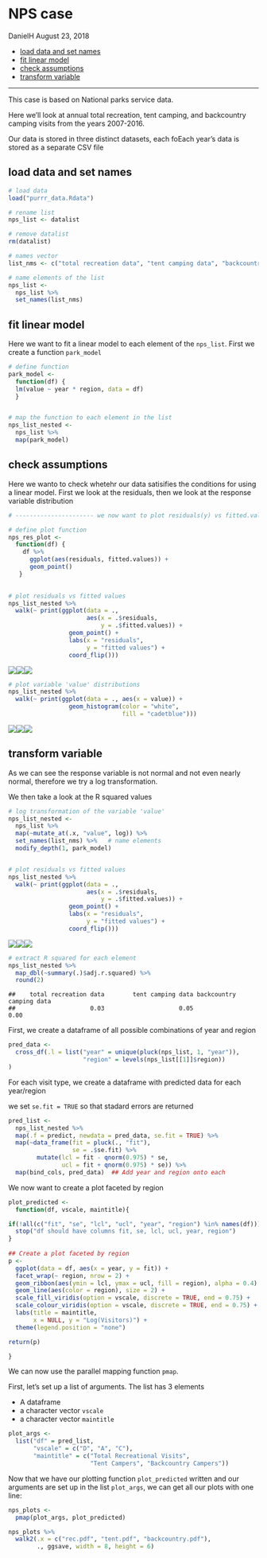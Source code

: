 NPS case
================
DanielH
August 23, 2018

-   [load data and set names](#load-data-and-set-names)
-   [fit linear model](#fit-linear-model)
-   [check assumptions](#check-assumptions)
-   [transform variable](#transform-variable)

------------------------------------------------------------------------

This case is based on National parks service data.

Here we’ll look at annual total recreation, tent camping, and backcountry camping visits from the years 2007-2016.

Our data is stored in three distinct datasets, each foEach year’s data is stored as a separate CSV file

load data and set names
-----------------------

``` r
# load data
load("purrr_data.Rdata")

# rename list
nps_list <- datalist

# remove datalist
rm(datalist)

# names vector
list_nms <- c("total recreation data", "tent camping data", "backcountry camping data")

# name elements of the list
nps_list <-
  nps_list %>%
  set_names(list_nms)
```

fit linear model
----------------

Here we want to fit a linear model to each element of the `nps_list`. First we create a function `park_model`

``` r
# define function
park_model <- 
  function(df) {
  lm(value ~ year * region, data = df)
  }


# map the function to each element in the list
nps_list_nested <-
  nps_list %>%
  map(park_model)
```

check assumptions
-----------------

Here we wanto to check whetehr our data satisifies the conditions for using a linear model. First we look at the residuals, then we look at the response variable distribution

``` r
# ---------------------- we now want to plot residuals(y) vs fitted.values(x)

# define plot function
nps_res_plot <-
  function(df) {
    df %>%
      ggplot(aes(residuals, fitted.values)) +
      geom_point()
   }

    
# plot residuals vs fitted values    
nps_list_nested %>%
  walk(~ print(ggplot(data = ., 
                      aes(x = .$residuals,
                          y = .$fitted.values)) +
                 geom_point() +
                 labs(x = "residuals", 
                      y = "fitted values") +
                 coord_flip()))
```

![](NPS_case_files/figure-markdown_github/unnamed-chunk-4-1.png)![](NPS_case_files/figure-markdown_github/unnamed-chunk-4-2.png)![](NPS_case_files/figure-markdown_github/unnamed-chunk-4-3.png)

``` r
# plot variable 'value' distributions
nps_list_nested %>%
  walk(~ print(ggplot(data = ., aes(x = value)) +
                 geom_histogram(color = "white",
                                fill = "cadetblue")))
```

![](NPS_case_files/figure-markdown_github/unnamed-chunk-4-4.png)![](NPS_case_files/figure-markdown_github/unnamed-chunk-4-5.png)![](NPS_case_files/figure-markdown_github/unnamed-chunk-4-6.png)

transform variable
------------------

As we can see the response variable is not normal and not even nearly normal, therefore we try a log transformation.

We then take a look at the R squared values

``` r
# log transformation of the variable 'value'
nps_list_nested <-
  nps_list %>%
  map(~mutate_at(.x, "value", log)) %>%
  set_names(list_nms) %>%   # name elements
  modify_depth(1, park_model)


# plot residuals vs fitted values    
nps_list_nested %>%
  walk(~ print(ggplot(data = ., 
                      aes(x = .$residuals,
                          y = .$fitted.values)) +
                 geom_point() +
                 labs(x = "residuals", 
                      y = "fitted values") +
                 coord_flip()))
```

![](NPS_case_files/figure-markdown_github/unnamed-chunk-5-1.png)![](NPS_case_files/figure-markdown_github/unnamed-chunk-5-2.png)![](NPS_case_files/figure-markdown_github/unnamed-chunk-5-3.png)

``` r
# extract R squared for each element
nps_list_nested %>%
  map_dbl(~summary(.)$adj.r.squared) %>%
  round(2)
```

    ##    total recreation data        tent camping data backcountry camping data 
    ##                     0.03                     0.05                     0.00

First, we create a dataframe of all possible combinations of year and region

``` r
pred_data <- 
  cross_df(.l = list("year" = unique(pluck(nps_list, 1, "year")),
                     "region" = levels(nps_list[[1]]$region))
)
```

For each visit type, we create a dataframe with predicted data for each year/region

we set `se.fit = TRUE` so that stadard errors are returned

``` r
pred_list <- 
  nps_list_nested %>%
  map(.f = predict, newdata = pred_data, se.fit = TRUE) %>%
  map(~data_frame(fit = pluck(., "fit"), 
                  se = .$se.fit) %>%
        mutate(lcl = fit - qnorm(0.975) * se,
               ucl = fit + qnorm(0.975) * se)) %>%
  map(bind_cols, pred_data)  ## Add year and region onto each
```

We now want to create a plot faceted by region

``` r
plot_predicted <- 
  function(df, vscale, maintitle){

if(!all(c("fit", "se", "lcl", "ucl", "year", "region") %in% names(df))){
  stop("df should have columns fit, se, lcl, ucl, year, region")
}
    
## Create a plot faceted by region
p <- 
  ggplot(data = df, aes(x = year, y = fit)) +
  facet_wrap(~ region, nrow = 2) +
  geom_ribbon(aes(ymin = lcl, ymax = ucl, fill = region), alpha = 0.4) +
  geom_line(aes(color = region), size = 2) +
  scale_fill_viridis(option = vscale, discrete = TRUE, end = 0.75) +
  scale_colour_viridis(option = vscale, discrete = TRUE, end = 0.75) +
  labs(title = maintitle,
       x = NULL, y = "Log(Visitors)") +
  theme(legend.position = "none")

return(p)

}
```

We can now use the parallel mapping function `pmap`.

First, let’s set up a list of arguments. The list has 3 elements

-   A dataframe
-   a character vector `vscale`
-   a character vector `maintitle`

``` r
plot_args <- 
  list("df" = pred_list,
       "vscale" = c("D", "A", "C"),
       "maintitle" = c("Total Recreational Visits",
                       "Tent Campers", "Backcountry Campers"))
```

Now that we have our plotting function `plot_predicted` written and our arguments are set up in the list `plot_args`, we can get all our plots with one line:

``` r
nps_plots <- 
  pmap(plot_args, plot_predicted)

nps_plots %>%
  walk2(.x = c("rec.pdf", "tent.pdf", "backcountry.pdf"), 
        ., ggsave, width = 8, height = 6)
```
